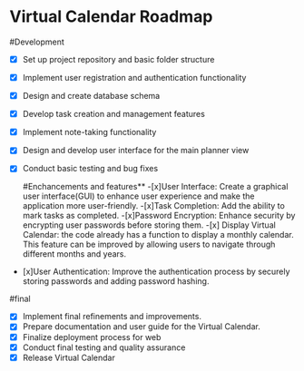# Virtual Calendar Roadmap
#Development

- [X] Set up project repository and basic folder structure
- [X] Implement user registration and authentication functionality
- [X] Design and create database schema
- [X] Develop task creation and management features
- [X] Implement note-taking functionality
- [X] Design and develop user interface for the main planner view
- [X] Conduct basic testing and bug fixes

  #Enchancements and features** -[x]User Interface: Create a graphical user interface(GUI) to enhance user experience and make the application more user-friendly.
  -[x]Task Completion: Add the ability to mark tasks as completed. -[x]Password Encryption: Enhance security by encrypting user passwords before storing them. -[x] 
   Display Virtual Calendar: the code already has a function to display a monthly calendar. This feature can be improved by allowing users to navigate through 
   different months and years.
  
- [x]User Authentication: Improve the authentication process by securely storing passwords and adding password hashing.

#final

- [X] Implement final refinements and improvements.
- [X] Prepare documentation and user guide for the Virtual Calendar.
- [X] Finalize deployment process for web
- [X] Conduct final testing and quality assurance
- [X] Release Virtual Calendar
